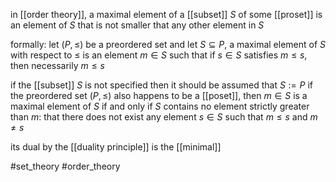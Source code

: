 in [[order theory]], a maximal element of a [[subset]] $S$ of some [[proset]] is an element of $S$ that is not smaller that any other element in $S$

formally: 
let $(P,\leq)$ be a preordered set and let $S\subseteq P$, a maximal element of $S$ with respect to $\leq$ is an element $m\in S$ such that
if $s\in S$ satisfies $m\leq s$, then necessarily $m\leq s$

if the [[subset]] $S$ is not specified then it should be assumed that $S:= P$
if the preordered set $(P,\leq)$ also happens to be a [[poset]], then $m\in S$ is a maximal element of $S$ if and only if $S$ contains no element strictly greater than $m$: that there does not exist any element $s\in S$ such that $m\leq s$ and $m\neq s$

its dual by the [[duality principle]] is the [[minimal]]

#set_theory 
#order_theory
